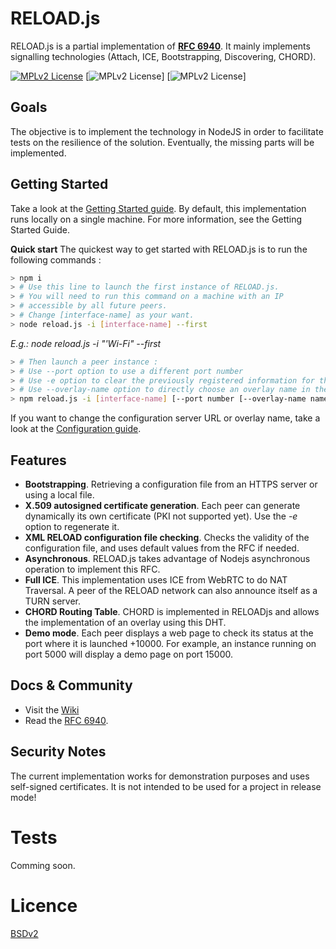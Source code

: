 # RELOAD.js

RELOAD.js is a partial implementation of **[RFC 6940](https://tools.ietf.org/html/rfc6940)**. It mainly implements signalling technologies (Attach, ICE, Bootstrapping, Discovering, CHORD).

[![MPLv2 License](https://img.shields.io/badge/licence-BSD-green.svg)](https://github.com/Seragonia/reloadjs/blob/master/LICENSE)   [![MPLv2 License](https://img.shields.io/badge/npm-%3E%3D5.6.0-yellowgreen.svg)]   [![MPLv2 License](https://img.shields.io/badge/node-%3E%3D8.11.3-blue.svg)]

## Goals

The objective is to implement the technology in NodeJS in order to facilitate tests on the resilience of the solution. Eventually, the missing parts will be implemented.

## Getting Started

Take a look at the [Getting Started guide](https://github.com/Seragonia/reloadjs/wiki/Getting-Started). 
By default, this implementation runs locally on a single machine. For more information, see the Getting Started Guide.

**Quick start**
The quickest way to get started with RELOAD.js is to run the following commands :
```bash
> npm i
> # Use this line to launch the first instance of RELOAD.js.
> # You will need to run this command on a machine with an IP
> # accessible by all future peers.
> # Change [interface-name] as your want.
> node reload.js -i [interface-name] --first
```
_E.g.: node reload.js -i "'Wi-Fi" --first_
```bash
> # Then launch a peer instance :
> # Use --port option to use a different port number
> # Use -e option to clear the previously registered information for this port
> # Use --overlay-name option to directly choose an overlay name in the case where the configuration file has several of them
> npm reload.js -i [interface-name] [--port number [--overlay-name name [-e 
```
If you want to change the configuration server URL or overlay name, take a look at the [Configuration guide](https://github.com/Seragonia/reloadjs/wiki/Configuration-Guide). 

## Features
* **Bootstrapping**. Retrieving a configuration file from an HTTPS server or using a local file.
* **X.509 autosigned certificate generation**. Each peer can generate dynamically its own certificate (PKI not supported yet). Use the _-e_ option to regenerate it.
* **XML RELOAD configuration file checking**. Checks the validity of the configuration file, and uses default values from the RFC if needed.
* **Asynchronous**. RELOAD.js takes advantage of Nodejs asynchronous operation to implement this RFC.
* **Full ICE**. This implementation uses ICE from WebRTC to do NAT Traversal. A peer of the RELOAD network can also announce itself as a TURN server.
* **CHORD Routing Table**. CHORD is implemented in RELOADjs and allows the implementation of an overlay using this DHT.
* **Demo mode**. Each peer displays a web page to check its status at the port where it is launched +10000. For example, an instance running on port 5000 will display a demo page on port 15000.

## Docs & Community

* Visit the [Wiki](https://github.com/Seragonia/reloadjs/wiki)
* Read the [RFC 6940](https://tools.ietf.org/html/rfc6940#section-6.5.3.1).

## Security Notes

The current implementation works for demonstration purposes and uses self-signed certificates. It is not intended to be used for a project in release mode!


# Tests

Comming soon.

# Licence 
[BSDv2](https://github.com/Seragonia/reloadjs/blob/master/LICENSE)
